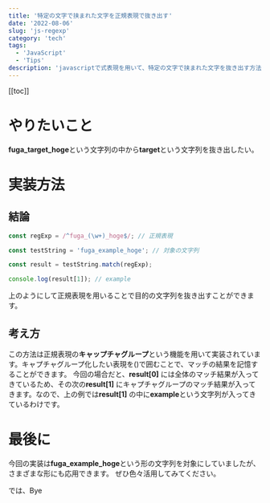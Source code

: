 ```yaml
---
title: '特定の文字で挟まれた文字を正規表現で抜き出す'
date: '2022-08-06'
slug: 'js-regexp'
category: 'tech'
tags:
  - 'JavaScript'
  - 'Tips'
description: 'javascriptで式表現を用いて、特定の文字で挟まれた文字を抜き出す方法を紹介します。'
---
```


[[toc]]

# やりたいこと

**fuga_target_hoge**という文字列の中から**target**という文字列を抜き出したい。

# 実装方法

## 結論

```javascript
const regExp = /^fuga_(\w+)_hoge$/; // 正規表現

const testString = 'fuga_example_hoge'; // 対象の文字列

const result = testString.match(regExp);

console.log(result[1]); // example
```

上のようにして正規表現を用いることで目的の文字列を抜き出すことができます。

## 考え方

この方法は正規表現の**キャップチャグループ**という機能を用いて実装されています。キャプチャグループ化したい表現を()で囲むことで、マッチの結果を記憶することができます。
今回の場合だと、**result[0]** には全体のマッチ結果が入ってきているため、その次の**result[1]** にキャプチャグループのマッチ結果が入ってきます。なので、上の例では**result[1]** の中に**example**という文字列が入ってきているわけです。

# 最後に

今回の実装は**fuga_example_hoge**という形の文字列を対象にしていましたが、さまざまな形にも応用できます。
ぜひ色々活用してみてください。

では、Bye
